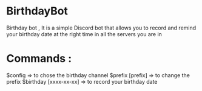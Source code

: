# BirthdayBot
Birthday bot , It is a simple Discord bot that allows you to record and remind your birthday date at the right time in all the servers you are in

# Commands :

$config => to chose the birthday channel
$prefix [prefix] => to change the prefix
$birthday [xxxx-xx-xx] => to record your birthday date

